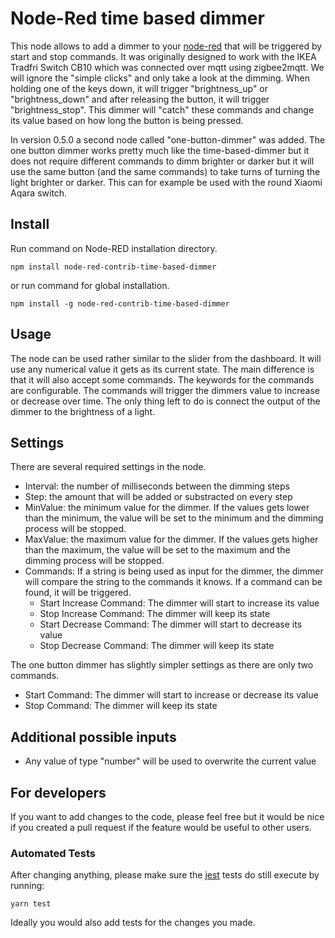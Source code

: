 # Node-Red time based dimmer

This node allows to add a dimmer to your [node-red][1] that will be triggered by start and stop commands. It was originally designed to work with the IKEA Tradfri Switch CB10 which was connected over mqtt using zigbee2mqtt. We will ignore the "simple clicks" and only take a look at the dimming. When holding one of the keys down, it will trigger "brightness_up" or "brightness_down" and after releasing the button, it will trigger "brightness_stop". This dimmer will &quot;catch&quot; these commands and change its value based on how long the button is being pressed.

In version 0.5.0 a second node called &quot;one-button-dimmer&quot; was added. The one button dimmer works pretty much like the time-based-dimmer but it does not require different commands to dimm brighter or darker but it will use the same button (and the same commands) to take turns of turning the light brighter or darker. This can for example be used with the round Xiaomi Aqara switch.

## Install 

Run command on Node-RED installation directory.

    npm install node-red-contrib-time-based-dimmer

or run command for global installation.

    npm install -g node-red-contrib-time-based-dimmer

## Usage

The node can be used rather similar to the slider from the dashboard. It will use any numerical value it gets as its current state. The main difference is that it will also accept some commands. The keywords for the commands are configurable. The commands will trigger the dimmers value to increase or decrease over time. The only thing left to do is connect the output of the dimmer to the brightness of a light.

## Settings 

There are several required settings in the node. 
* Interval: the number of milliseconds between the dimming steps
* Step: the amount that will be added or substracted on every step
* MinValue: the minimum value for the dimmer. If the values gets lower than the minimum, the value will be set to the minimum and the dimming process will be stopped.
* MaxValue: the maximum value for the dimmer. If the values gets higher than the maximum, the value will be set to the maximum and the dimming process will be stopped.
* Commands: If a string is being used as input for the dimmer, the dimmer will compare the string to the commands it knows. If a command can be found, it will be triggered. 
  * Start Increase Command: The dimmer will start to increase its value
  * Stop Increase Command: The dimmer will keep its state
  * Start Decrease Command: The dimmer will start to decrease its value
  * Stop Decrease Command: The dimmer will keep its state

The one button dimmer has slightly simpler settings as there are only two commands.
* Start Command: The dimmer will start to increase or decrease its value
* Stop Command: The dimmer will keep its state

## Additional possible inputs

* Any value of type "number" will be used to overwrite the current value

## For developers

If you want to add changes to the code, please feel free but it would be nice if you created a pull request if the feature would be useful to other users.

### Automated Tests

After changing anything, please make sure the [jest][2] tests do still execute by running:

    yarn test

Ideally you would also add tests for the changes you made.

[1]:http://nodered.org
[2]:https://jestjs.io/
